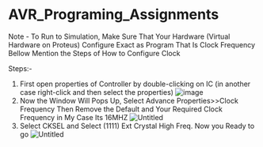 # AVR_Programing_Assignments



Note - To Run to Simulation, Make Sure That Your Hardware (Virtual Hardware on Proteus) Configure Exact as Program That Is Clock Frequency Bellow Mention the Steps of How to Configure Clock

Steps:-

1. First open properties of Controller by double-clicking on IC (in another case right-click and then select the properties)
![image](https://user-images.githubusercontent.com/70045937/149974637-a35eb53a-5613-4cc0-ab3a-db7549e84daf.png)
2. Now the Window Will Pops Up, Select Advance Properties>>Clock Frequency Then Remove the Default and Your Required Clock Frequency in My Case Its 16MHZ
 ![Untitled](https://user-images.githubusercontent.com/70045937/149975806-b0af30a7-205a-425a-b6e4-7beafcd8de1e.png)
3. Select CKSEL and Select (1111) Ext Crystal High Freq. Now you Ready to go
![Untitled](https://user-images.githubusercontent.com/70045937/149976691-be2cf369-1cbb-421c-a359-0e6773413f3b.png)
